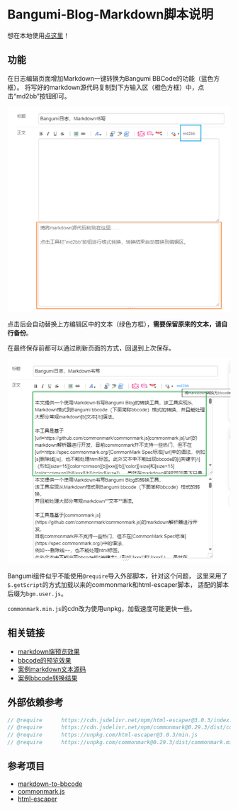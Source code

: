 # Bangumi-Blog-Markdown脚本说明

想在本地使用[点这里](https://github.com/furtherun/bangumi-blog-markdown-desktop)！

## 功能

在日志编辑页面增加Markdown一键转换为Bangumi BBCode的功能（蓝色方框）。
将写好的markdown源代码复制到下方输入区（橙色方框）中，点击“md2bb”按钮即可。

![编辑页面变化](images/before.png)

点击后会自动替换上方编辑区中的文本（绿色方框），**需要保留原来的文本，请自行备份**。

在最终保存前都可以通过刷新页面的方式，回退到上次保存。

![转换效果](images/after.png)

Bangumi组件似乎不能使用`@require`导入外部脚本，针对这个问题，
这里采用了`$.getScript`的方式加载以来的commonmark和html-escaper脚本，
适配的脚本后缀为`bgm.user.js`。

`commonmark.min.js`的cdn改为使用unpkg，加载速度可能更快一些。

## 相关链接

- [markdown端预览效果](https://github.com/furtherun/bangumi-blog-markdown-desktop/blob/main/test/article.md)
- [bbcode的预览效果](https://bgm.tv/blog/330695)
- [案例markdown文本源码](https://github.com/furtherun/bangumi-blog-markdown-desktop/blob/main/test/article.md)
- [案例bbcode转换结果](https://github.com/furtherun/bangumi-blog-markdown-desktop/blob/main/test/article.bb.md)

## 外部依赖参考

```js
// @require 	 https://cdn.jsdelivr.net/npm/html-escaper@3.0.3/index.min.js
// @require      https://cdn.jsdelivr.net/npm/commonmark@0.29.3/dist/commonmark.min.js
// @require      https://unpkg.com/html-escaper@3.0.3/min.js
// @require      https://unpkg.com/commonmark@0.29.3/dist/commonmark.min.js
```

## 参考项目

- [markdown-to-bbcode](https://github.com/ddormer/markdown-to-bbcode)
- [commonmark.js](https://github.com/commonmark/commonmark.js)
- [html-escaper](https://github.com/WebReflection/html-escaper)
